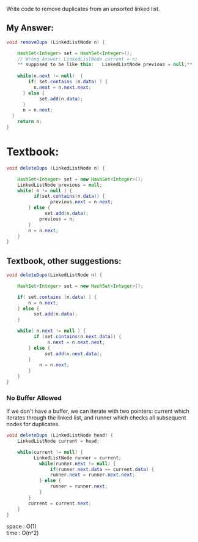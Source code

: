 
Write code to remove duplicates from an unsorted linked list. 


## My Answer:

```java
void removeDups (LinkedListNode n) {

	HashSet<Integer> set = HashSet<Integer>();
	// Wrong Answer: LinkedListNode current = n;    
	** supposed to be like this:   LinkedListNode previous = null;**
	
	while(n.next != null)  {
	    if( set.contains (n.data) ) {
          n.next = n.next.next;
      } else {
	        set.add(n.data);
      }
      n = n.next;
  }
	return n;
}
```

# Textbook: 

```java
void deleteDups (LinkedListNode n) {

    HashSet<Integer> set = new HashSet<Integer>();
    LinkedListNode previous = null;
    while( n != null ) {
	      if(set.contains(n.data)) {
		        previous.next = n.next;
        } else {
	          set.add(n.data);
  	        previous = n;
        }
        n = n.next;
    }
}
```

## Textbook, other suggestions:

```java
void deleteDups(LinkedListNode n) {

    HashSet<Integer> set = new HashSet<Integer>();

    if( set.contains (n.data) ) {
        n = n.next;	
    } else {
	      set.add(n.data);
    }

    while( n.next != null ) {
	      if (set.contains(n.next.data)) {
	           n.next = n.next.next;
        } else {
	          set.add(n.next.data);
        }
            n = n.next;
        }
    }
}
```

### No Buffer Allowed
If we don't have a buffer, we can iterate with two pointers: current which iterates through the linked list, and runner which checks all subsequent nodes for duplicates.

```java
void deleteDups (LinkedListNode head) {
    LinkedListNode current = head;

    while(current != null) {
	      LinkedListNode runner = current;
		    while(runner.next != null) {
		        if(runner.next.data == current.data) {
                runner.next = runner.next.next;
            } else {
                runner = runner.next;
            }
        }
        current = current.next;
    }
}
```
space : O(1) <br />
time : O(n^2)

